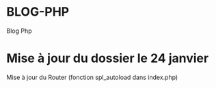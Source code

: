 # BLOG-PHP
Blog Php

# Mise à jour du dossier le 24 janvier
Mise à jour du Router (fonction spl_autoload dans index.php)